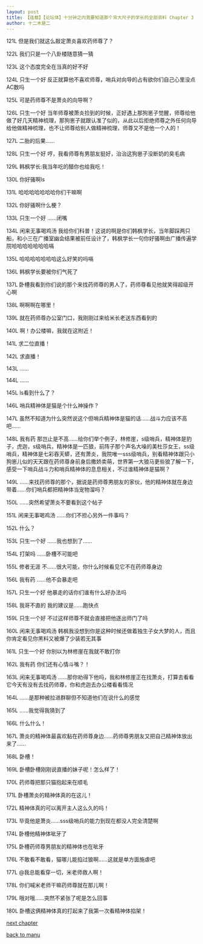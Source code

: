 ```yaml
---
layout: post
title: 【连载】【论坛体】十分钟之内我要知道那个背大尺子的学长的全部资料 Chapter 3
author: 十二木是二
---
```




121L
但是我们就这么敲定萧炎喜欢药师尊了？

122L
我们只是一个八卦楼随意猜一猜

123L
这个态度完全在当真的好不好

124L 只生一个好
反正就算他不喜欢师尊，哨兵对向导的占有欲你们自己心里没点AC数吗

125L
可是药师尊不是萧炎的向导啊？

126L 只生一个好
当年师尊被萧炎捡到的时候，正好遇上那狗崽子觉醒，师尊给他做了好几天精神梳理，那狗崽子就跟认准了似的，从此以后拒绝师尊之外任何向导给他做精神梳理，也不让师尊给别人做精神梳理，师尊又不是他一个人的！

127L
二胎的后果……

128L 只生一个好
哼，我看师尊有男朋友挺好，治治这狗崽子没断奶的臭毛病

129L
韩枫学长:我当年吃的醋你也给我吃！

130L
你好骚啊ls

131L
哈哈哈哈哈哈哈你们干嘛啊

132L
你好骚啊什么梗？

133L 只生一个好
……闭嘴

134L 闲来无事喝鸡汤
我给你们科普！这说的啊是你们韩枫学长，当年脚踩两只船，和小三在广播室幽会结果被前任设计了，韩枫学长一句你好骚啊由广播传遍学院哈哈哈哈哈哈哈嗝

135L
哈哈哈哈哈哈哈这么好笑的吗嗝

136L
韩枫学长要被你们气死了

137L
卧槽我看到你们说的那个来找药师尊的男人了，药师尊看见他就笑得超级开心啊

138L
啊啊啊在哪里！

139L
就在药师尊办公室门口，我刚刚过来给米长老送东西看到的

140L
啊！办公楼嘛，我就在这附近！

141L
求二位直播！

142L
求直播！

143L
……

144L
……

145L
ls看到什么了？

146L
哨兵精神体是猫是个什么神操作？

147L
虽然不知道为什么突然说这个但哨兵精神体是猫的话……战斗力应该不高吧……

148L 我有药
那岂止是不高……给你们举个例子，林修崖，s级哨兵，精神体是豹子，虎迦，s级哨兵，精神体是一匹狼，前阵子那个声名大噪的美杜莎女王，ss级哨兵，精神体是七彩吞天蟒，还有萧炎，我院唯一sss级哨兵，别看精神体跟只小狗崽儿似的天天跟在药师尊身前身后撒娇卖萌，世界第一大狼马更些狼了解一下，感受一下哨兵战斗力和哨兵精神体的息息相关，不过谁精神体是猫啊？

149L
……来找药师尊的那个，据说是药师尊男朋友的家伙，他的精神体就在身边带着……你们哨兵都把精神体当宠物溜吗？

150L
……突然希望萧炎不要看到这个帖子

151L 闲来无事喝鸡汤
……你们不担心另外一件事吗？

152L
什么？

153L 只生一个好
……我也想到了……

154L 打架吗
……卧槽不可能吧

155L 修者无涯
不……很大可能，你什么时候看见它不在药师尊身边

156L 我有药
……他不会暴走吧

157L 只生一个好
他暴走的话你们谁有什么好办法吗

158L 我哥不直的
我的建议是……跑快点

159L 只生一个好
不过这样师尊不就会直接把他逐出师门了吗

160L 闲来无事喝鸡汤
韩枫我没想到你是这种时候还做着独生子女大梦的人，而且你肯定看见你黑料又被爆了少装若无其事

161L 只生一个好
你别以为林修崖在我就不敢打你

162L 我有药
你们还有心情斗嘴？！

163L 闲来无事喝鸡汤
……那你劝得下他吗，我和林修崖正在找萧炎，打算去看看它今天有没有去找药师尊，你和虎迦去办公楼看看情况

164L
……是那种被拉进群聊但不知道他们在说什么的感觉

165L
……我觉得我猜到了

166L
什么什么！

167L
萧炎的精神体最喜欢黏在药师尊身边……药师尊男朋友又把自己精神体放出来了……

168L
卧槽！

169L
卧槽卧槽刚刚说直播的妹子呢！怎么样了！

170L
药师尊把那只猫抱起来在顺毛

171L
卧槽萧炎的精神体真的在这儿！

172L
精神体真的可以离开主人这么久的吗！

173L
毕竟他是萧炎……sss级哨兵的能力到现在都没人完全清楚啊

174L
卧槽他精神体呲牙了

175L
卧槽药师尊男朋友的精神体也在呲牙

176L
不敢看不敢看，猫哪儿能掐过狼啊……这就是单方面施虐吧

177L
@我总能看穿一切，米老师救人啊！

178L
你们喊米老师干嘛药师尊就在那儿啊！

179L
哦对哦……突然不紧张了呢是怎么回事

180L
卧槽这俩精神体真的打起来了我第一次看精神体掐架！

[next chapter](https://allforyanchen.github.io/2020/07/21/post-56-chapter-4.html)

[back to manu](https://allforyanchen.github.io/2020/07/21/post-56.html)
